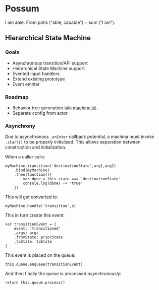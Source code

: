 # Possum

I am able.
From potis (“able, capable”) + sum (“I am”).

## Hierarchical State Machine

### Goals

* Asynchronous transition/API support
* Hierarchical State Machine support
* Evented input handlers
* Extend existing prototype
* Event emitter

### Roadmap


* Behavior tree generation (ala [machine.js](https://github.com/maryrosecook/machinejs)).
* Separate config from actor 


### Asynchrony

Due to asynchronous `_onEnter` callback potential, a machina must
invoke `.start()` to be properly initialized.
This allows separation between construction and initialization.


When a caller calls:

    myMachine.transition('destinationState',arg1,arg2)
        .bind(myMachine)
        .then(function(){
            var done = this.state === 'destinationState'
            console.log(done) -> 'true'
        })

This will get converted to:

    myMachine.handle('transition',e)

This in turn create this event:

    var transitionEvent = {
        event: 'transitioned'
        ,args: args
        ,fromState: priorState
        ,toState: toState
    }


This event is placed on the queue:

    this.queue.enqueue(transitionEvent)

And then finally the queue is processed _asynchronously_:

    return this.queue.process()
